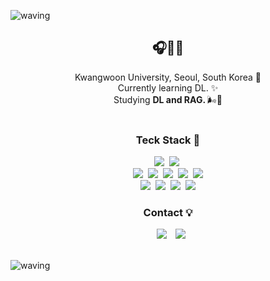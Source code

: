 ![waving](https://capsule-render.vercel.app/api?type=waving&height=220&text=Chaerim's%20GitHub🌌ㅤ&fontAlign=65&fontAlignY=40&color=gradient&desc=%20IT%20Developer&descSize=20&descAlign=78&descAlignY=60)
<div align=center>
<h2> 🎧🎲🎱 </h2> 
  
Kwangwoon University, Seoul, South Korea 🛫 <br>
Currently learning DL. ✨<br>
Studying <b>DL and RAG. </b> 🌬️🍃
 <br><br>
<h3 align="center">Teck Stack 🔧</h3> 
<p align="center">
<img src="https://img.shields.io/badge/Git-blue?style=flat&logo=Git&logoColor=F05032"/></a>&nbsp
<img src="https://img.shields.io/badge/GitHub-gray?style=flat&logo=GitHub&logoColor=black"/></a>&nbsp<br>
<img src="https://img.shields.io/badge/Python-white?style=flat&logo=Python&logoColor=3776AB"/></a>&nbsp
<img src="https://img.shields.io/badge/Pandas-150458?style=flat&logo=Pandas&logoColor=white"/></a>&nbsp
<img src="https://img.shields.io/badge/Numpy-013243?style=flat&logo=Numpy&logoColor=white"/></a>&nbsp
<img src="https://img.shields.io/badge/TensorFlow-FF6F00?style=flat&logo=TensorFlow&logoColor=white"/></a>&nbsp
<img src="https://img.shields.io/badge/scikit-learn-F7931E?style=flat&logo=scikitlearn&logoColor=white"/></a><br>
<img src="https://img.shields.io/badge/styled-components-DB7093?style=flat&logo=styledcomponents&logoColor=white"/></a>&nbsp
<img src="https://img.shields.io/badge/html5-E34F26?style=flat&logo=html5&logoColor=white"/></a>&nbsp
<img src="https://img.shields.io/badge/css3-1572B6?style=flat&logo=css3&logoColor=white"/></a>&nbsp
<img src="https://img.shields.io/badge/React-61DAFB?style=flat&logo=React&logoWidth=20&logoColor=white"/><br>
</p>
<h3 align="center">Contact 💡</h3>
<p align="center">
<a href="https://www.instagram.com/perarduaadastra__/">
<img src="https://img.shields.io/badge/perarduaadastra__-E4405F?style=flat&logo=Instagram&logoColor=FFFFFF&link=https://www.instagram.com/perarduaadastra__/"
style="height : auto; margin-left : 10px; margin-right : 10px;"/></a>
<a href="mailto:dasapcr@kw.ac.kr">
 <img src="https://img.shields.io/badge/dasapcr@kw.ac.kr-78222D?style=flat&logo=Gmail&logoColor=white&link=dasapcr@kw.ac.kr"/></a><br>

 <br>
 
 

</div>

![waving](https://capsule-render.vercel.app/api?type=waving&height=100&color=gradient&section=footer)
